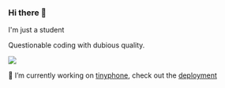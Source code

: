### Hi there 👋

I'm just a student

Questionable coding with dubious quality. 

![](https://komarev.com/ghpvc/?username=JohnjiRomanji&style=for-the-badge)

🔭 I’m currently working on [tinyphone](https://github.com/JohnjiRomanji/tinyphone), check out the [deployment](https://www.tinyphone.tk)

<!--
**JohnjiRomanji/JohnjiRomanji** is a ✨ _special_ ✨ repository because its `README.md` (this file) appears on your GitHub profile.

Here are some ideas to get you started:

- 🔭 I’m currently working on ...
- 🌱 I’m currently learning ...
- 👯 I’m looking to collaborate on ...
- 🤔 I’m looking for help with ...
- 💬 Ask me about ...
- 📫 How to reach me: ...
- 😄 Pronouns: ...
- ⚡ Fun fact: ...
-->
